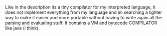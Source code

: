 Like in the description its a tiny compilator for my interpreted language, it does not implement everything from my language and im searching a lighter way to make it easier and more portable without having to write again all the parsing and evaluating stuff.
It contains a VM and bytecode COMPILATOR like java (i think).
